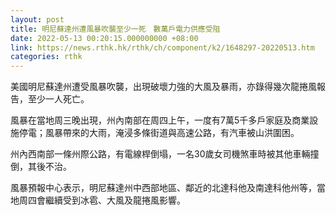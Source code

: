 ```yaml
---
layout: post
title: 明尼蘇達州遭風暴吹襲至少一死　數萬戶電力供應受阻
date: 2022-05-13 00:20:15.000000000 +08:00
link: https://news.rthk.hk/rthk/ch/component/k2/1648297-20220513.htm
categories: rthk
---
```


美國明尼蘇達州遭受風暴吹襲，出現破壞力強的大風及暴雨，亦錄得幾次龍捲風報告，至少一人死亡。

風暴在當地周三晚出現，州內南部在周四上午，一度有7萬5千多戶家庭及商業設施停電；風暴帶來的大雨，淹浸多條街道與高速公路，有汽車被山洪圍困。

州內西南部一條州際公路，有電線桿倒塌，一名30歲女司機煞車時被其他車輛撞倒，其後不治。

風暴預報中心表示，明尼蘇達州中西部地區、鄰近的北達科他及南達科他州等，當地周四會繼續受到冰雹、大風及龍捲風影響。
